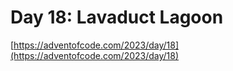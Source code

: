 # Day 18: Lavaduct Lagoon

[https://adventofcode.com/2023/day/18](https://adventofcode.com/2023/day/18)
